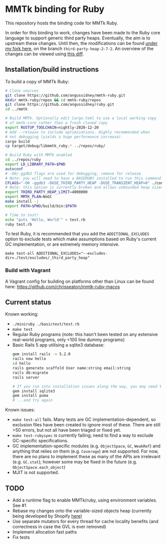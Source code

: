 # MMTk binding for Ruby

This repository hosts the binding code for MMTk Ruby. 

In order for this binding to work, changes have been made to the Ruby core language to support generic third party heaps. Eventually, the aim is to upstream these changes. Until then, the modifications can be found [under my fork here](https://github.com/angussidney/ruby), on the branch `third-party-heap-2-7-2`. An overview of the changes can be viewed using [this diff](https://github.com/ruby/ruby/compare/ruby_2_7...angussidney:third-party-heap-2-7-2).

## Installation/build instructions

To build a copy of MMTk Ruby:

```bash
# Clone sources
git clone https://github.com/angussidney/mmtk-ruby.git
mkdir mmtk-ruby/repos && cd mmtk-ruby/repos
git clone https://github.com/angussidney/ruby.git
cd ../mmtk

# Build MMTk. Optionally edit Cargo.toml to use a local working copy
# of mmtk-core rather than a fresh cloned copy
export RUSTUP_TOOLCHAIN=nightly-2020-12-20
# Add --release to include optimisations. Highly recommended when
# not debugging (yields a huge performance increase)
cargo build
cp target/debug/libmmtk_ruby.* ../repos/ruby/

# Build Ruby with MMTk enabled
cd ../repos/ruby
export LD_LIBRARY_PATH=$PWD
autoconf
# -O0/-ggdb3 flags are used for debugging, remove for release
# Note: you will need to have a BASERUBY installed to run this command
CFLAGS="-O0 -ggdb3 -DUSE_THIRD_PARTY_HEAP -DUSE_TRANSIENT_HEAP=0" ./configure prefix="$PWD/build"
# Note: this option is currently broken and allows unbounded heap sizes (bug in mmtk-core, #214)
export THIRD_PARTY_HEAP_LIMIT=4000000
export MMTK_PLAN=NoGC
make install -j
export PATH=$PWD/build/bin:$PATH

# Time to test!
echo "puts 'Hello, World'" > test.rb
ruby test.rb
```

To test Ruby, it is recommended that you add the `ADDITIONAL_EXCLUDES` option to exclude tests which make assumptions based on Ruby's current GC implementation, or are extremely memory intensive.

```
make test-all ADDITIONAL_EXCLUDES="--excludes-dir=./test/excludes/_third_party_heap"
```

### Build with Vagrant

A Vagrant config for building on platforms other than Linux can be found here: https://github.com/chrisseaton/mmtk-ruby-macos

## Current status

Known working:
 - `./miniruby ./basictest/test.rb`
 - `make test`
 - Regular Ruby programs (note: this hasn't been tested on any extensive real-world programs, only <100 line dummy programs)
 - Basic Rails 5 app utilising a sqlite3 database:
    ```bash
    gem install rails -v 5.2.0
    rails new hello
    cd hello
    rails generate scaffold User name:string email:string
    rails db:migrate
    rails server

    # If you run into installation issues along the way, you may need to...
    gem install sqlite3
    gem install puma
    # ...and try again
    ```

Known issues:
 - `make test-all` fails. Many tests are GC implementation-dependent, so exclusion files have been created to ignore most of these. There are still >50 errors, but not all have been triaged or fixed yet.
 - `make test-rubyspec` is currently failing; need to find a way to exclude GC-specific specifications.
 - GC implementation-specific modules (e.g. `ObjectSpace`, `GC`, `WeakRef`) and anything that relies on them (e.g. `Coverage`) are not supported. For now, there are no plans to implement these as many of the APIs are irrelevant (e.g. `GC.stat`); however some may be fixed in the future (e.g. `ObjectSpace.each_object`)
 - MJIT is not supported.

## TODO
 - Add a runtime flag to enable MMTk/ruby, using environment variables. See #1
 - Rebase my changes onto the variable-sized objects heap (currently being developed by Shopify [here](https://github.com/Shopify/ruby/commits/mvh-pz-variable-width-allocation))
 - Use separate mutators for every thread for cache locality benefits (and correctness in case the GVL is ever removed)
 - Implement allocation fast paths
 - Fix tests